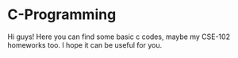 # C-Programming

Hi guys! Here you can find some basic c codes, maybe my CSE-102 homeworks too. I hope it can be useful for you.
